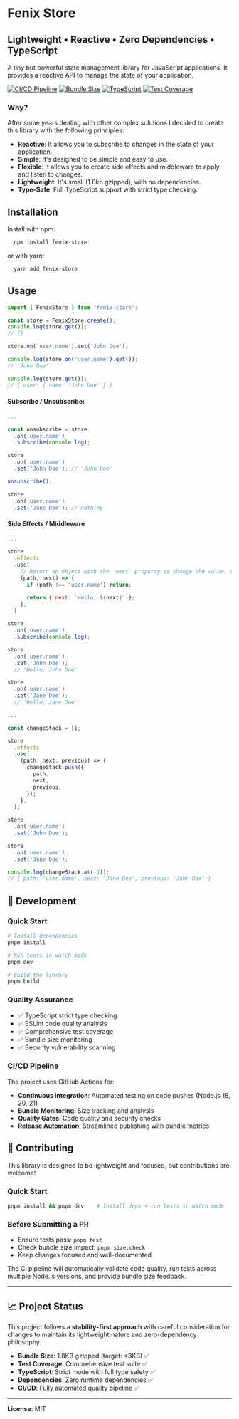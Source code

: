 # Fenix Store

## Lightweight • Reactive • Zero Dependencies • TypeScript

A tiny but powerful state management library for JavaScript applications. It provides a reactive API to manage the state of your application.

[![CI/CD Pipeline](https://github.com/team-fenix/fenix-store/actions/workflows/ci.yml/badge.svg)](https://github.com/team-fenix/fenix-store/actions/workflows/ci.yml)
[![Bundle Size](https://img.shields.io/badge/bundle%20size-1.8kb%20gzipped-brightgreen)](#-bundle-analysis)
[![TypeScript](https://img.shields.io/badge/TypeScript-strict-blue)](https://www.typescriptlang.org/)
[![Test Coverage](https://img.shields.io/badge/coverage-100%25-brightgreen)](https://github.com/team-fenix/fenix-store)

### Why?

After some years dealing with other complex solutions I decided to create this library with the following principles:

- **Reactive**: It allows you to subscribe to changes in the state of your application.
- **Simple**: It's designed to be simple and easy to use.
- **Flexible**: It allows you to create side effects and middleware to apply and listen to changes.
- **Lightweight**: It's small (1.8kb gzipped), with no dependencies.
- **Type-Safe**: Full TypeScript support with strict type checking.

## Installation

Install with npm:

```bash
  npm install fenix-store
```

or with yarn:

```bash
  yarn add fenix-store
```

## Usage

```javascript
import { FenixStore } from 'fenix-store';

const store = FenixStore.create();
console.log(store.get());
// {}

store.on('user.name').set('John Doe');

console.log(store.on('user.name').get());
// 'John Doe'

console.log(store.get());
// { user: { name: 'John Doe' } }
```

#### Subscribe / Unsubscribe:

```javascript
...

const unsubscribe = store
  .on('user.name')
  .subscribe(console.log);

store
  .on('user.name')
  .set('John Doe'); // 'John Doe'

unsubscribe();

store
  .on('user.name')
  .set('Jane Doe'); // nothing
```

#### Side Effects / Middleware

```javascript
...

store
  .effects
  .use(
    // Return an object with the 'next' property to change the value, otherwise no changes will be applied.
    (path, next) => {
      if (path !== 'user.name') return;

      return { next: `Hello, ${next}` };
    },
  )

store
  .on('user.name')
  .subscribe(console.log);

store
  .on('user.name')
  .set('John Doe');
  // 'Hello, John Doe'

store
  .on('user.name')
  .set('Jane Doe');
  // 'Hello, Jane Doe'
```

```javascript
...

const changeStack = [];

store
  .effects
  .use(
    (path, next, previous) => {
      changeStack.push({
        path,
        next,
        previous,
      });
    },
  );

store
  .on('user.name')
  .set('John Doe');

store
  .on('user.name')
  .set('Jane Doe');

console.log(changeStack.at(-1));
// { path: 'user.name', next: 'Jane Doe', previous: 'John Doe' }
```

## 🔧 Development

### Quick Start

```bash
# Install dependencies
pnpm install

# Run tests in watch mode
pnpm dev

# Build the library
pnpm build
```

### Quality Assurance

- ✅ TypeScript strict type checking
- ✅ ESLint code quality analysis
- ✅ Comprehensive test coverage
- ✅ Bundle size monitoring
- ✅ Security vulnerability scanning

### CI/CD Pipeline

The project uses GitHub Actions for:

- **Continuous Integration**: Automated testing on code pushes (Node.js 18, 20, 21)
- **Bundle Monitoring**: Size tracking and analysis
- **Quality Gates**: Code quality and security checks
- **Release Automation**: Streamlined publishing with bundle metrics

## 🤝 Contributing

This library is designed to be lightweight and focused, but contributions are welcome!

### Quick Start

```bash
pnpm install && pnpm dev    # Install deps + run tests in watch mode
```

### Before Submitting a PR

- Ensure tests pass: `pnpm test`
- Check bundle size impact: `pnpm size:check`
- Keep changes focused and well-documented

The CI pipeline will automatically validate code quality, run tests across multiple Node.js versions, and provide bundle size feedback.

---

## 📈 Project Status

This project follows a **stability-first approach** with careful consideration for changes to maintain its lightweight nature and zero-dependency philosophy.

- **Bundle Size**: 1.8KB gzipped (target: <3KB) ✅
- **Test Coverage**: Comprehensive test suite ✅
- **TypeScript**: Strict mode with full type safety ✅
- **Dependencies**: Zero runtime dependencies ✅
- **CI/CD**: Fully automated quality pipeline ✅

---

**License**: MIT
